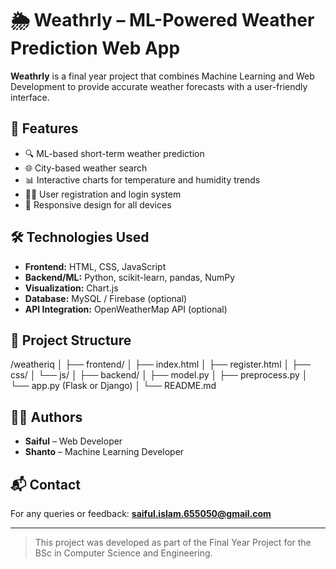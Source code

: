 # 🌦️ Weathrly – ML-Powered Weather Prediction Web App

**Weathrly** is a final year project that combines Machine Learning and Web Development to provide accurate weather forecasts with a user-friendly interface.

## 🚀 Features
- 🔍 ML-based short-term weather prediction
- 🌐 City-based weather search
- 📊 Interactive charts for temperature and humidity trends
- 🧑‍💻 User registration and login system
- 📱 Responsive design for all devices

## 🛠️ Technologies Used
- **Frontend:** HTML, CSS, JavaScript
- **Backend/ML:** Python, scikit-learn, pandas, NumPy
- **Visualization:** Chart.js
- **Database:** MySQL / Firebase (optional)
- **API Integration:** OpenWeatherMap API (optional)

## 📁 Project Structure
/weatheriq
│
├── frontend/
│ ├── index.html
│ ├── register.html
│ ├── css/
│ └── js/
│
├── backend/
│ ├── model.py
│ ├── preprocess.py
│ └── app.py (Flask or Django)
│
└── README.md


## 👨‍💻 Authors
- **Saiful** – Web Developer  
- **Shanto** – Machine Learning Developer  

## 📬 Contact
For any queries or feedback: **saiful.islam.655050@gmail.com**

---

> This project was developed as part of the Final Year Project for the BSc in Computer Science and Engineering.


